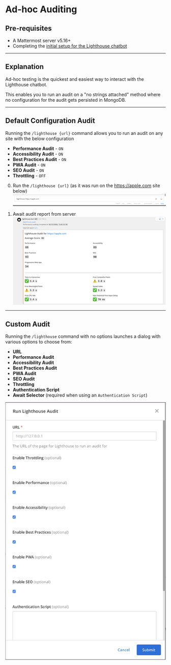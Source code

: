 # Ad-hoc Auditing

## Pre-requisites
* A Mattermost server v5.16+
* Completing the [initial setup for the Lighthouse chatbot](/README.md#deployment)

---

## Explanation
Ad-hoc testing is the quickest and easiest way to interact with the Lighthouse chatbot.  
  
This enables you to run an audit on a "no strings attached" method where no configuration for the audit gets persisted in MongoDB.

---

## Default Configuration Audit
Running the `/lighthouse {url}` command allows you to run an audit on any site with the below configuration
* **Performance Audit** - `ON`
* **Accessibility Audit** - `ON`
* **Best Practices Audit** - `ON`
* **PWA Audit** - `ON`
* **SEO Audit** - `ON`
* **Throttling** - `OFF`

0. Run the `/lighthouse {url}` (as it was run on the https://apple.com site below)
![](/documentation/img/ad-hoc-cmd.png)

1. Await audit report from server
![](/documentation/img/ad-hoc-report.png)

---

## Custom Audit
Running the `/lighthouse` command with no options launches a dialog with various options to choose from:  

* **URL**
* **Performance Audit**
* **Accessibility Audit**
* **Best Practices Audit**
* **PWA Audit**
* **SEO Audit**
* **Throttling**
* **Authentication Script**
* **Await Selector** (required when using an `Authentication Script`)

![](/documentation/img/ad-hoc-dialog.png)
